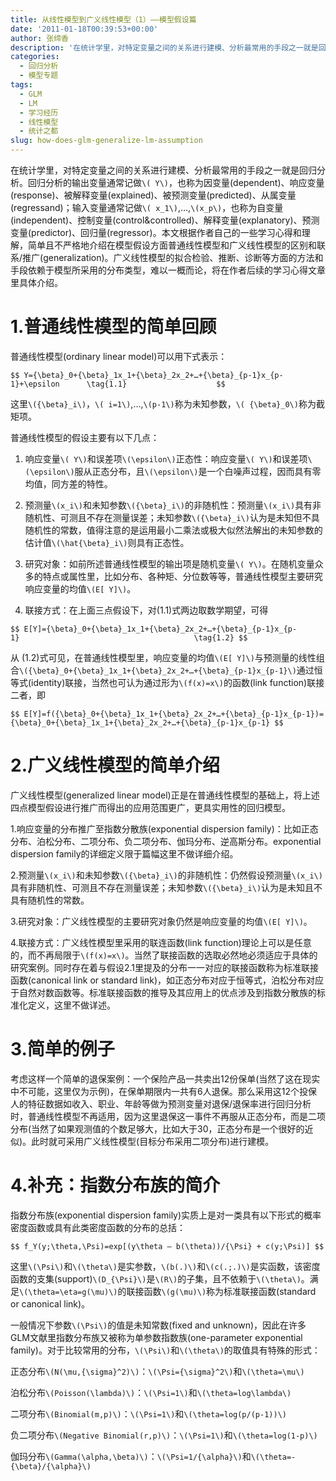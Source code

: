 ```yaml
---
title: 从线性模型到广义线性模型（1）——模型假设篇
date: '2011-01-18T00:39:53+00:00'
author: 张缔香
description: '在统计学里，对特定变量之间的关系进行建模、分析最常用的手段之一就是回归分析。回归分析的输出变量通常记做Y，也称为因变量(dependent)、响应变量(response)、被解释变量(explained)、被预测变量(predicted)、从属变量(regressand)；输入变量也称为自变量(independent)、控制变量(control&controlled)、解释变量(explanatory)、预测变量(predictor)、回归量(regressor)。本文根据作者自己的一些学习心得和理解，简单且不严格地介绍在模型假设方面普通线性模型和广义线性模型的区别和联系/推广(generalization)。广义线性模型的拟合检验、推断、诊断等方面的方法和手段依赖于模型所采用的分布类型，难以一概而论，将在作者后续的学习心得文章里具体介绍。'
categories:
  - 回归分析
  - 模型专题
tags:
  - GLM
  - LM
  - 学习经历
  - 线性模型
  - 统计之都
slug: how-does-glm-generalize-lm-assumption
---
```


在统计学里，对特定变量之间的关系进行建模、分析最常用的手段之一就是回归分析。回归分析的输出变量通常记做`\( Y\)`，也称为因变量(dependent)、响应变量(response)、被解释变量(explained)、被预测变量(predicted)、从属变量(regressand)；输入变量通常记做`\( x_1\)`,…,`\(x_p\)`，也称为自变量(independent)、控制变量(control&controlled)、解释变量(explanatory)、预测变量(predictor)、回归量(regressor)。本文根据作者自己的一些学习心得和理解，简单且不严格地介绍在模型假设方面普通线性模型和广义线性模型的区别和联系/推广(generalization)。广义线性模型的拟合检验、推断、诊断等方面的方法和手段依赖于模型所采用的分布类型，难以一概而论，将在作者后续的学习心得文章里具体介绍。

<!--more-->

# 1.普通线性模型的简单回顾

普通线性模型(ordinary linear model)可以用下式表示：

`$$
   Y={\beta}_0+{\beta}_1x_1+{\beta}_2x_2+…+{\beta}_{p-1}x_{p-1}+\epsilon      \tag{1.1}                   
$$`

这里`\({\beta}_i\)`，`\( i=1\)`,…,`\(p-1\)`称为未知参数，`\( {\beta}_0\)`称为截矩项。

普通线性模型的假设主要有以下几点：

1. 响应变量`\( Y\)`和误差项`\(\epsilon\)`正态性：响应变量`\( Y\)`和误差项`\(\epsilon\)`服从正态分布，且`\(\epsilon\)`是一个白噪声过程，因而具有零均值，同方差的特性。

2. 预测量`\(x_i\)`和未知参数`\({\beta}_i\)`的非随机性：预测量`\(x_i\)`具有非随机性、可测且不存在测量误差；未知参数`\({\beta}_i\)`认为是未知但不具随机性的常数，值得注意的是运用最小二乘法或极大似然法解出的未知参数的估计值`\(\hat{\beta}_i\)`则具有正态性。

3. 研究对象：如前所述普通线性模型的输出项是随机变量`\( Y\)`。在随机变量众多的特点或属性里，比如分布、各种矩、分位数等等，普通线性模型主要研究响应变量的均值`\(E[ Y]\)`。

4. 联接方式：在上面三点假设下，对(1.1)式两边取数学期望，可得

`$$
E[Y]={\beta}_0+{\beta}_1x_1+{\beta}_2x_2+…+{\beta}_{p-1}x_{p-1}                                       \tag{1.2}
$$`

从 (1.2)式可见，在普通线性模型里，响应变量的均值`\(E[ Y]\)`与预测量的线性组合`\({\beta}_0+{\beta}_1x_1+{\beta}_2x_2+…+{\beta}_{p-1}x_{p-1}\)`通过恒等式(identity)联接，当然也可认为通过形为`\(f(x)=x\)`的函数(link function)联接二者，即

`$$
E[Y]=f({\beta}_0+{\beta}_1x_1+{\beta}_2x_2+…+{\beta}_{p-1}x_{p-1})={\beta}_0+{\beta}_1x_1+{\beta}_2x_2+…+{\beta}_{p-1}x_{p-1}
$$`

# 2.广义线性模型的简单介绍

广义线性模型(generalized linear model)正是在普通线性模型的基础上，将上述四点模型假设进行推广而得出的应用范围更广，更具实用性的回归模型。

1.响应变量的分布推广至指数分散族(exponential dispersion family)：比如正态分布、泊松分布、二项分布、负二项分布、伽玛分布、逆高斯分布。exponential dispersion family的详细定义限于篇幅这里不做详细介绍。

2.预测量`\(x_i\)`和未知参数`\({\beta}_i\)`的非随机性：仍然假设预测量`\(x_i\)`具有非随机性、可测且不存在测量误差；未知参数`\({\beta}_i\)`认为是未知且不具有随机性的常数。

3.研究对象：广义线性模型的主要研究对象仍然是响应变量的均值`\(E[ Y]\)`。

4.联接方式：广义线性模型里采用的联连函数(link function)理论上可以是任意的，而不再局限于`\(f(x)=x\)`。当然了联接函数的选取必然地必须适应于具体的研究案例。同时存在着与假设2.1里提及的分布一一对应的联接函数称为标准联接函数(canonical link or standard link)，如正态分布对应于恒等式，泊松分布对应于自然对数函数等。标准联接函数的推导及其应用上的优点涉及到指数分散族的标准化定义，这里不做详述。

# 3.简单的例子

考虑这样一个简单的退保案例：一个保险产品一共卖出12份保单(当然了这在现实中不可能，这里仅为示例)，在保单期限内一共有6人退保。那么采用这12个投保人的特征数据如收入、职业、年龄等做为预测变量对退保/退保率进行回归分析时，普通线性模型不再适用，因为这里退保这一事件不再服从正态分布，而是二项分布(当然了如果观测值的个数足够大，比如大于30，正态分布是一个很好的近似)。此时就可采用广义线性模型(目标分布采用二项分布)进行建模。

# 4.补充：指数分布族的简介

指数分布族(exponential dispersion family)实质上是对一类具有以下形式的概率密度函数或具有此类密度函数的分布的总括：

`$$
  f_Y(y;\theta,\Psi)=exp[(y\theta – b(\theta))/{\Psi} + c(y;\Psi)]
$$`

这里`\(\Psi\)`和`\(\theta\)`是实参数，`\(b(.)\)`和`\(c(.;.)\)`是实函数，该密度函数的支集(support)`\(D_{\Psi}\)`是`\(R\)`的子集，且不依赖于`\(\theta\)`。满足`\(\theta=\eta=g(\mu)\)`的联接函数`\(g(\mu)\)`称为标准联接函数(standard or canonical link)。

一般情况下参数`\(\Psi\)`的值是未知常数(fixed and unknown)，因此在许多GLM文献里指数分布族又被称为单参数指数族(one-parameter exponential family)。对于比较常用的分布，`\(\Psi\)`和`\(\theta\)`的取值具有特殊的形式：

正态分布`\(N(\mu,{\sigma}^2)\)`：`\(\Psi={\sigma}^2\)`和`\(\theta=\mu\)`

泊松分布`\(Poisson(\lambda)\)`：`\(\Psi=1\)`和`\(\theta=log\lambda\)`

二项分布`\(Binomial(m,p)\)`：`\(\Psi=1\)`和`\(\theta=log(p/(p-1))\)`

负二项分布`\(Negative Binomial(r,p)\)`：`\(\Psi=1\)`和`\(\theta=log(1-p)\)`

伽玛分布`\(Gamma(\alpha,\beta)\)`：`\(\Psi=1/{\alpha}\)`和`\(\theta=-{\beta}/{\alpha}\)`
